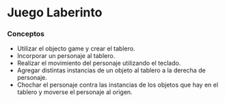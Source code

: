 # Juego Laberinto

### Conceptos
- Utilizar el objecto game y crear el tablero.
- Incorporar un personaje al tablero.
- Realizar el movimiento del personaje utilizando el teclado.
- Agregar distintas instancias de un objeto al tablero a la derecha de personaje.
- Chochar el personaje contra las instancias de los objetos que hay en el tablero y moverse el personaje al origen.
